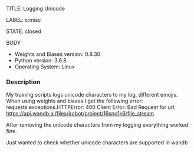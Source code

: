 TITLE:
Logging Unicode

LABEL:
c:misc

STATE:
closed

BODY:
* Weights and Biases version: 0.8.30
* Python version: 3.6.8
* Operating System: Linux

### Description
My training scripts logs unicode characters to my log, different emojis.
When using weights and biases I get the following error:
requests.exceptions.HTTPError: 400 Client Error: Bad Request for url: https://api.wandb.ai/files/irobot/project/16sno1k6/file_stream

After removing the unicode characters from my logging everything worked fine.

Just wanted to check whether unicode characters are supported in wandb



